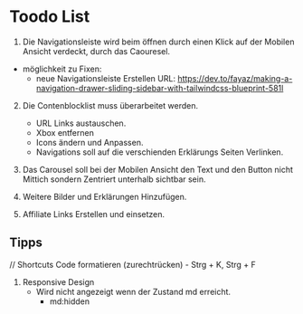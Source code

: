 # Toodo List

1. Die Navigationsleiste wird beim öffnen durch einen Klick auf der Mobilen Ansicht verdeckt, durch das Caouresel.
 - möglichkeit zu Fixen:
    - neue Navigationsleiste Erstellen
        URL: 
            	https://dev.to/fayaz/making-a-navigation-drawer-sliding-sidebar-with-tailwindcss-blueprint-581l

2. Die Contenblocklist muss überarbeitet werden.
    - URL Links austauschen.
    - Xbox entfernen
    - Icons ändern und Anpassen. 
    - Navigations soll auf die verschienden Erklärungs Seiten Verlinken.

3. Das Carousel soll bei der Mobilen Ansicht den Text und den Button nicht Mittich sondern Zentriert unterhalb sichtbar sein.

4. Weitere Bilder und Erklärungen Hinzufügen.

5. Affiliate Links Erstellen und einsetzen.






## Tipps

// Shortcuts
    Code formatieren (zurechtrücken)
        - Strg + K, Strg + F

1. Responsive Design
    - Wird nicht angezeigt wenn der Zustand md erreicht.
        - md:hidden